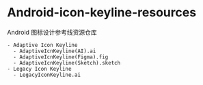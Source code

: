 # Android-icon-keyline-resources
Android 图标设计参考线资源仓库

``` text
- Adaptive Icon Keyline
  - AdaptiveIcnKeyline(AI).ai
  - AdaptiveIcnKeyline(Figma).fig
  - AdaptiveIcnKeyline(Sketch).sketch
- Legacy Icon Keyline
  - LegacyIconKeyline.ai
```
